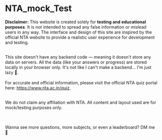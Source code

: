 # NTA_mock_Test
<p>
 <strong>Disclaimer:</strong> This website is created solely for <strong>testing and educational
                        purposes</strong>. It is not intended to spread any false information or mislead users in any
                    way.
                    The
                    interface and design of this site are inspired by the official NTA website to provide a realistic
                    user
                    experience for development and testing.
     <br><br>

   This site doesn't have any backend code — meaning it doesn't store any data on servers. All the data
                    (like  your answers or progress) are stored locally in your browser only. It's not like I can't make a
                    backend...
                    I'm just lazy 🥲.
     <br><br>
    For accurate and official information, please visit the official NTA quiz portal here:
                  <a href="https://www.nta.ac.in/quiz" target="_blank"
                        rel="noopener noreferrer">https://www.nta.ac.in/quiz</a>.
    <br><br>

   We do not claim any affiliation with NTA. All content and layout used are for mock/testing purposes
                    only.

  <br><br>
    Wanna see more questions, more subjects, or even a leaderboard? DM me 📩
  
</p>
 
